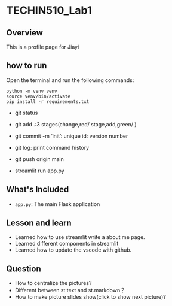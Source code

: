 # TECHIN510_Lab1

## Overview

This is a profile page for Jiayi

## how to run

Open the terminal and run the following commands:

```
python -m venv venv
source venv/bin/activate
pip install -r requirements.txt
```

- git status
- git add .:3 stages(change,red/ stage,add,green/ )
- git commit -m ‘init’: unique id: version number
- git log: print command history
- git push origin main


- streamlit run app.py

## What's Included
- `app.py`: The main Flask application

## Lesson and learn
- Learned how to use streamlit write a about me page.
- Learned different components in streamlit
- Learned how to update the vscode with github.

## Question
- How to centralize the pictures?
- Different between st.text and st.markdown？
- How to make picture slides show(click to show next picture)?